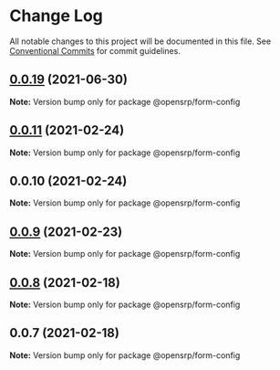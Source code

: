# Change Log

All notable changes to this project will be documented in this file.
See [Conventional Commits](https://conventionalcommits.org) for commit guidelines.

## [0.0.19](https://github.com/opensrp/opensrp-web/compare/@opensrp/form-config@0.0.18...@opensrp/form-config@0.0.19) (2021-06-30)

**Note:** Version bump only for package @opensrp/form-config

## [0.0.11](https://github.com/opensrp/opensrp-web/compare/@opensrp/form-config@0.0.10...@opensrp/form-config@0.0.11) (2021-02-24)

**Note:** Version bump only for package @opensrp/form-config

## 0.0.10 (2021-02-24)

**Note:** Version bump only for package @opensrp/form-config

## [0.0.9](https://github.com/opensrp/opensrp-web/compare/@opensrp/form-config@0.0.8...@opensrp/form-config@0.0.9) (2021-02-23)

**Note:** Version bump only for package @opensrp/form-config

## [0.0.8](https://github.com/opensrp/opensrp-web/compare/@opensrp/form-config@0.0.7...@opensrp/form-config@0.0.8) (2021-02-18)

**Note:** Version bump only for package @opensrp/form-config

## 0.0.7 (2021-02-18)

**Note:** Version bump only for package @opensrp/form-config
